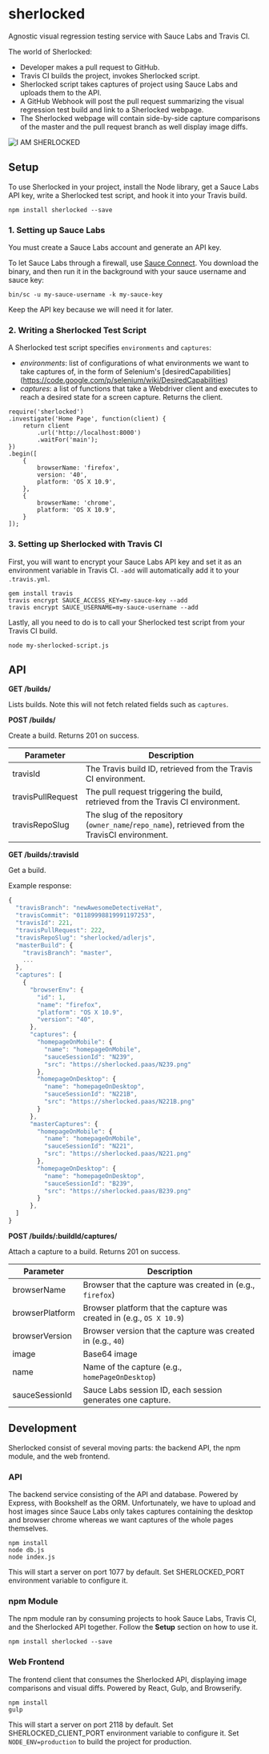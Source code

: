 sherlocked
==========

Agnostic visual regression testing service with Sauce Labs and Travis CI.

The world of Sherlocked:

- Developer makes a pull request to GitHub.
- Travis CI builds the project, invokes Sherlocked script.
- Sherlocked script takes captures of project using Sauce Labs and uploads
  them to the API.
- A GitHub Webhook will post the pull request summarizing the visual regression
  test build and link to a Sherlocked webpage.
- The Sherlocked webpage will contain side-by-side capture comparisons of the
  master and the pull request branch as well display image diffs.

![I AM SHERLOCKED](http://imgur.com/b5jQjd7.png)

## Setup

To use Sherlocked in your project, install the Node library, get a Sauce Labs
API key, write a Sherlocked test script, and hook it into your Travis build.

```
npm install sherlocked --save
```

### 1. Setting up Sauce Labs

You must create a Sauce Labs account and generate an API key.

To let Sauce Labs through a firewall, use [Sauce
Connect](https://docs.saucelabs.com/reference/sauce-connect/). You download
the binary, and then run it in the background with your sauce username and
sauce key:

```
bin/sc -u my-sauce-username -k my-sauce-key
```

Keep the API key because we will need it for later.

### 2. Writing a Sherlocked Test Script

A Sherlocked test script specifies ```environments``` and ```captures```:

- *environments*: list of configurations of what environments we want to take
  captures of, in the form of Selenium's [desiredCapabilities]
  (https://code.google.com/p/selenium/wiki/DesiredCapabilities)
- *captures*: a list of functions that take a Webdriver client and executes
  to reach a desired state for a screen capture. Returns the client.

```
require('sherlocked')
.investigate('Home Page', function(client) {
    return client
        .url('http://localhost:8000')
        .waitFor('main');
})
.begin([
    {
        browserName: 'firefox',
        version: '40',
        platform: 'OS X 10.9',
    },
    {
        browserName: 'chrome',
        platform: 'OS X 10.9',
    }
]);
```

### 3. Setting up Sherlocked with Travis CI

First, you will want to encrypt your Sauce Labs API key and set it as an
environment variable in Travis CI. ```-add``` will automatically add it to
your ```.travis.yml```.

```
gem install travis
travis encrypt SAUCE_ACCESS_KEY=my-sauce-key --add
travis encrypt SAUCE_USERNAME=my-sauce-username --add
```

Lastly, all you need to do is to call your Sherlocked test script from your
Travis CI build.

```
node my-sherlocked-script.js
```

## API

**GET /builds/**

Lists builds. Note this will not fetch related fields such as ```captures```.


**POST /builds/**

Create a build. Returns 201 on success.

Parameter | Description
--------- | -----------
travisId | The Travis build ID, retrieved from the Travis CI environment.
travisPullRequest | The pull request triggering the build, retrieved from the Travis CI environment.
travisRepoSlug | The slug of the repository (```owner_name```/```repo_name```), retrieved from the TravisCI environment.


**GET /builds/:travisId**

Get a build.

Example response:

```javascript
{
  "travisBranch": "newAwesomeDetectiveHat",
  "travisCommit": "01189998819991197253",
  "travisId": 221,
  "travisPullRequest": 222,
  "travisRepoSlug": "sherlocked/adlerjs",
  "masterBuild": {
    "travisBranch": "master",
    ...
  },
  "captures": [
    {
      "browserEnv": {
        "id": 1,
        "name": "firefox",
        "platform": "OS X 10.9",
        "version": "40",
      },
      "captures": {
        "homepageOnMobile": {
          "name": "homepageOnMobile",
          "sauceSessionId": "N239",
          "src": "https://sherlocked.paas/N239.png"
        },
        "homepageOnDesktop": {
          "name": "homepageOnDesktop",
          "sauceSessionId": "N221B",
          "src": "https://sherlocked.paas/N221B.png"
        }
      },
      "masterCaptures": {
        "homepageOnMobile": {
          "name": "homepageOnMobile",
          "sauceSessionId": "N221",
          "src": "https://sherlocked.paas/N221.png"
        },
        "homepageOnDesktop": {
          "name": "homepageOnDesktop",
          "sauceSessionId": "B239",
          "src": "https://sherlocked.paas/B239.png"
        }
      },
  ]
}
```

**POST /builds/:buildId/captures/**

Attach a capture to a build. Returns 201 on success.

Parameter | Description
--------- | -----------
browserName | Browser that the capture was created in (e.g., ```firefox```)
browserPlatform | Browser platform that the capture was created in (e.g., ```OS X 10.9```)
browserVersion | Browser version that the capture was created in (e.g., ```40```)
image | Base64 image
name | Name of the capture (e.g., ```homePageOnDesktop```)
sauceSessionId | Sauce Labs session ID, each session generates one capture.

## Development

Sherlocked consist of several moving parts: the backend API, the npm module,
and the web frontend.

### API

The backend service consisting of the API and database. Powered by Express,
with Bookshelf as the ORM. Unfortunately, we have to upload and host images
since Sauce Labs only takes captures containing the desktop and browser
chrome whereas we want captures of the whole pages themselves.

```
npm install
node db.js
node index.js
```

This will start a server on port 1077 by default. Set SHERLOCKED_PORT
environment variable to configure it.

### npm Module

The npm module ran by consuming projects to hook Sauce Labs, Travis CI, and the
Sherlocked API together. Follow the **Setup** section on how to use it.

```
npm install sherlocked --save
```

### Web Frontend

The frontend client that consumes the Sherlocked API, displaying image
comparisons and visual diffs. Powered by React, Gulp, and Browserify.

```
npm install
gulp
```

This will start a server on port 2118 by default. Set SHERLOCKED_CLIENT_PORT
environment variable to configure it. Set ```NODE_ENV=production``` to build
the project for production.
